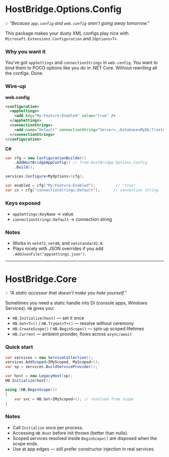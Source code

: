 ﻿# HostBridge.Options.Config

💡 *“Because `app.config` and `web.config` aren’t going away tomorrow.”*

This package makes your dusty XML configs play nice with `Microsoft.Extensions.Configuration` and `IOptions<T>`.

### Why you want it

You’ve got `appSettings` and `connectionStrings` in `web.config`. You want to bind them to POCO options like you do in .NET Core. Without rewriting all the configs. Done.

### Wire-up

**web.config**

```xml
<configuration>
  <appSettings>
    <add key="My:Feature:Enabled" value="true" />
  </appSettings>
  <connectionStrings>
    <add name="Default" connectionString="Server=.;Database=MyDb;Trusted_Connection=True;" />
  </connectionStrings>
</configuration>
```

**C#**

```csharp
var cfg = new ConfigurationBuilder()
    .AddHostBridgeAppConfig() // from HostBridge.Options.Config
    .Build();

services.Configure<MyOptions>(cfg);

var enabled = cfg["My:Feature:Enabled"];         // "true"
var cs = cfg["connectionStrings:Default"];      // connection string
```

### Keys exposed

* `appSettings:KeyName` → value
* `connectionStrings:Default` → connection string

### Notes

* Works in `net472`, `net48`, and `netstandard2.0`.
* Plays nicely with JSON overrides if you add `.AddJsonFile("appsettings.json")`.

---

# HostBridge.Core

💡 *“A static accessor that doesn’t make you hate yourself.”*

Sometimes you need a static handle into DI (console apps, Windows Services). `HB` gives you:

* `HB.Initialize(host)` — set it once
* `HB.Get<T>()` / `HB.TryGet<T>()` — resolve without ceremony
* `HB.CreateScope()` / `HB.BeginScope()` — spin up scoped lifetimes
* `HB.Current` — ambient provider, flows across `async/await`

### Quick start

```csharp
var services = new ServiceCollection();
services.AddScoped<IMyScoped, MyScoped>();
var sp = services.BuildServiceProvider();

var host = new LegacyHost(sp);
HB.Initialize(host);

using (HB.BeginScope())
{
    var svc = HB.Get<IMyScoped>(); // resolved from scope
}
```

### Notes

* Call `Initialize` once per process.
* Accessing `HB.Root` before init throws (better than nulls).
* Scoped services resolved inside `BeginScope()` are disposed when the scope ends.
* Use at app edges — still prefer constructor injection in real services.
